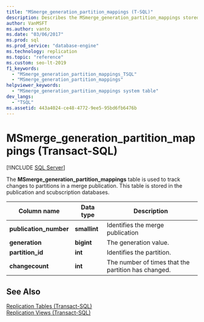 ```yaml
---
title: "MSmerge_generation_partition_mappings (T-SQL)"
description: Describes the MSmerge_generation_partition_mappings stored procedure used to track changes to partitions in a merge publication.
author: VanMSFT
ms.author: vanto
ms.date: "03/06/2017"
ms.prod: sql
ms.prod_service: "database-engine"
ms.technology: replication
ms.topic: "reference"
ms.custom: seo-lt-2019
f1_keywords:
  - "MSmerge_generation_partition_mappings_TSQL"
  - "MSmerge_generation_partition_mappings"
helpviewer_keywords:
  - "MSmerge_generation_partition_mappings system table"
dev_langs:
  - "TSQL"
ms.assetid: 443a4024-ce48-4772-9ee5-95bd6fb6476b
---
```

# MSmerge_generation_partition_mappings (Transact-SQL)
[!INCLUDE [SQL Server](../../includes/applies-to-version/sqlserver.md)]

  The **MSmerge_generation_partition_mappings** table is used to track changes to partitions in a merge publication. This table is stored in the publication and scubscription databases.  
  
|Column name|Data type|Description|  
|-----------------|---------------|-----------------|  
|**publication_number**|**smallint**|Identifies the merge publication|  
|**generation**|**bigint**|The generation value.|  
|**partition_id**|**int**|Identifies the partition.|  
|**changecount**|**int**|The number of times that the partition has changed.|  
  
## See Also  
 [Replication Tables &#40;Transact-SQL&#41;](../../relational-databases/system-tables/replication-tables-transact-sql.md)   
 [Replication Views &#40;Transact-SQL&#41;](../../relational-databases/system-views/replication-views-transact-sql.md)  
  
  
